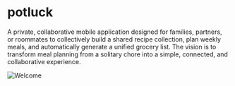 # potluck
A private, collaborative mobile application designed for families, partners, or roommates to collectively build a shared recipe collection, plan weekly meals, and automatically generate a unified grocery list. The vision is to transform meal planning from a solitary chore into a simple, connected, and collaborative experience.

![Welcome](https://github.com/user-attachments/assets/27b124c3-e980-4025-b797-1a6e6e25d72c)
